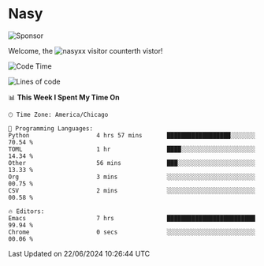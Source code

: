 # Nasy

<!--
<p align="center">
<img height="200" src="https://github-readme-stats.vercel.app/api?username=nasyxx&count_private=true&show_icons=true&theme=dracula&include_all_commits=true"/>
<img height="200" src="https://github-readme-stats.vercel.app/api/top-langs/?username=nasyxx&theme=dracula&hide=html,jupyter+notebook&count_private=true&show_icons=true"/>
</p>

  
----------------
-->

![Sponsor](https://img.shields.io/static/v1.svg?label=Sponsor&message=%E2%9D%A4&logo=GitHub&style=flat&color=pink)
 
Welcome, the ![nasyxx visitor counter](https://count.getloli.com/get/@nasyxx?theme=rule34)th vistor!
 
<!--START_SECTION:waka-->
![Code Time](http://img.shields.io/badge/Code%20Time-4%2C526%20hrs%2056%20mins-blue)

![Lines of code](https://img.shields.io/badge/From%20Hello%20World%20I%27ve%20Written-6.3%20million%20lines%20of%20code-blue)

📊 **This Week I Spent My Time On** 

```text
🕑︎ Time Zone: America/Chicago

💬 Programming Languages: 
Python                   4 hrs 57 mins       ██████████████████░░░░░░░   70.54 % 
TOML                     1 hr                ████░░░░░░░░░░░░░░░░░░░░░   14.34 % 
Other                    56 mins             ███░░░░░░░░░░░░░░░░░░░░░░   13.33 % 
Org                      3 mins              ░░░░░░░░░░░░░░░░░░░░░░░░░   00.75 % 
CSV                      2 mins              ░░░░░░░░░░░░░░░░░░░░░░░░░   00.58 % 

🔥 Editors: 
Emacs                    7 hrs               █████████████████████████   99.94 % 
Chrome                   0 secs              ░░░░░░░░░░░░░░░░░░░░░░░░░   00.06 % 
```


 Last Updated on 22/06/2024 10:26:44 UTC
<!--END_SECTION:waka-->

<!-- ![visitors](https://visitor-badge.laobi.icu/badge?page_id=nasyxx.nasyxx) -->

